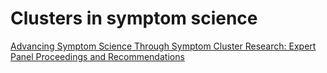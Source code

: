 # Clusters in symptom science
[Advancing Symptom Science Through Symptom Cluster Research: Expert Panel Proceedings and Recommendations](https://www.ncbi.nlm.nih.gov/pmc/articles/PMC5939621/)

<!-- #service/learn -->

<!-- {BearID:B2280ECF-70EC-4D6F-A678-97F5D18E0817-961-0000026852C5F05C} -->
